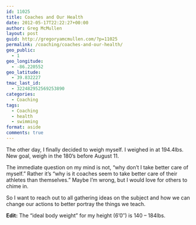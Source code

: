 ```yaml
---
id: 11025
title: Coaches and Our Health
date: 2012-05-17T22:22:27+00:00
author: Greg McMullen
layout: post
guid: http://gregoryamcmullen.com/?p=11025
permalink: /coaching/coaches-and-our-health/
geo_public:
  - 1
geo_longitude:
  - -86.220552
geo_latitude:
  - 39.832227
tmac_last_id:
  - 322482952569253890
categories:
  - Coaching
tags:
  - Coaching
  - health
  - swimming
format: aside
comments: true
---
```

The other day, I finally decided to weigh myself. I weighed in at 194.4lbs. New goal, weigh in the 180&#8217;s before August 11.

The immediate question on my mind is not, &#8220;why don&#8217;t I take better care of myself.&#8221; Rather it&#8217;s &#8220;why is it coaches seem to take better care of their athletes than themselves.&#8221; Maybe I&#8217;m wrong, but I would love for others to chime in.

So I want to reach out to all gathering ideas on the subject and how we can change our actions to better portray the things we teach.

**Edit:** The &#8220;ideal body weight&#8221; for my height (6&#8217;0&#8243;) is 140 &#8211; 184lbs.